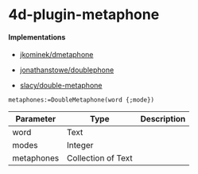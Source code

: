 # 4d-plugin-metaphone

#### Implementations

* [jkominek/dmetaphone](https://github.com/jkominek/dmetaphone)

* [jonathanstowe/doublephone](https://github.com/jonathanstowe/doublephone)

* [slacy/double-metaphone](https://github.com/slacy/double-metaphone)

```4d
metaphones:=DoubleMetaphone(word {;mode})
```

|Parameter|Type|Description|
|-|-|-|
|word|Text||
|modes|Integer||
|metaphones|Collection of Text||
